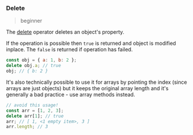 ### Delete

> beginner

The [delete](https://developer.mozilla.org/en-US/docs/Web/JavaScript/Reference/Operators/delete) operator deletes an object's property.

If the operation is possible then `true` is returned and object is modified inplace. The `false` is returned if operation has failed.

```js
const obj = { a: 1, b: 2 };
delete obj.a; // true
obj; // { b: 2 }
```

It's also technically possible to use it for arrays by pointing the index (since arrays are just objects) but it keeps the original array length and it's generally a bad practice - use array methods instead.

```js
// avoid this usage!
const arr = [1, 2, 3];
delete arr[1]; // true
arr; // [ 1, <1 empty item>, 3 ]
arr.length; // 3
```
